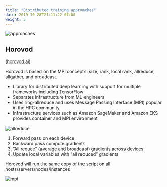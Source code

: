 ```yaml
---
title: "Distributed training approaches"
date: 2019-10-28T21:11:22-07:00
weight: 5
---
```

![approaches](/images/intro/approaches.png)

## Horovod
[(horovod.ai)](horovod.ai)

Horovod is based on the MPI concepts:
size, rank, local rank, allreduce, allgather, and broadcast.

* Library for distributed deep learning with support for multiple frameworks including TensorFlow
* Separates infrastructure from ML engineers
* Uses ring-allreduce and uses Message Passing Interface (MPI) popular in the HPC community
* Infrastructure services such as Amazon SageMaker and Amazon EKS provides container and MPI environment

![allreduce](/images/intro/forward_backward.png)

1. Forward pass on each device
1. Backward pass compute gradients
1. ”All reduce” (average and broadcast) gradients across devices
1. Update local variables with “all reduced” gradients

Horovod will run the same copy of the script on all hosts/servers/nodes/instances

![mpi](/images/intro/how_it_runs.png)

